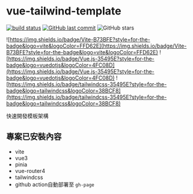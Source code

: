 # vue-tailwind-template
[![build status](https://github.com/connectshark/vue-tailwind-template/actions/workflows/deploy.yml/badge.svg?branch=main)](https://github.com/connectshark/vue-tailwind-template/actions/workflows/deploy.yml)
[![GitHub last commit](https://img.shields.io/github/last-commit/connectshark/vue-tailwind-template.svg?style=flat)](https://github.com/connectshark/vue-tailwind-template)
![GitHub stars](https://img.shields.io/github/stars/connectshark/vue-tailwind-template.svg?style=social&label=Stars&style=plastic)


![https://img.shields.io/badge/Vite-B73BFE?style=for-the-badge&logo=vite&logoColor=FFD62E](https://img.shields.io/badge/Vite-B73BFE?style=for-the-badge&logo=vite&logoColor=FFD62E)
![https://img.shields.io/badge/Vue.js-35495E?style=for-the-badge&logo=vuedotjs&logoColor=4FC08D](https://img.shields.io/badge/Vue.js-35495E?style=for-the-badge&logo=vuedotjs&logoColor=4FC08D)
![https://img.shields.io/badge/tailwindcss-35495E?style=for-the-badge&logo=tailwindcss&logoColor=38BCF8](https://img.shields.io/badge/tailwindcss-35495E?style=for-the-badge&logo=tailwindcss&logoColor=38BCF8)

快速開發模板架構

## 專案已安裝內容

- vite
- vue3
- pinia
- vue-router4
- tailwindcss
- github action自動部署至 `gh-page`